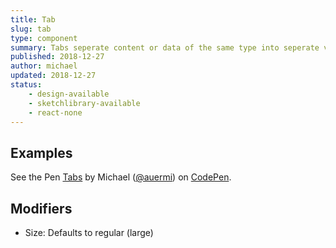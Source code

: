 ```yaml
---
title: Tab
slug: tab
type: component
summary: Tabs seperate content or data of the same type into seperate views.
published: 2018-12-27
author: michael
updated: 2018-12-27
status:
    - design-available
    - sketchlibrary-available
    - react-none
---
```


##  Examples

<p data-height="265" data-theme-id="light" data-slug-hash="KxpdvQ" data-default-tab="result" data-user="auermi" data-pen-title="Tabs" class="codepen">See the Pen <a href="https://codepen.io/auermi/pen/KxpdvQ/">Tabs</a> by Michael (<a href="https://codepen.io/auermi">@auermi</a>) on <a href="https://codepen.io">CodePen</a>.</p>
<script async src="https://static.codepen.io/assets/embed/ei.js"></script>

## Modifiers
* Size: Defaults to regular (large)